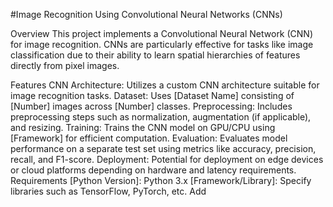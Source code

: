 #Image Recognition Using Convolutional Neural Networks (CNNs)

Overview
This project implements a Convolutional Neural Network (CNN) for image recognition. CNNs are particularly effective for tasks like image classification due to their ability to learn spatial hierarchies of features directly from pixel images.


Features
CNN Architecture: Utilizes a custom CNN architecture suitable for image recognition tasks.
Dataset: Uses [Dataset Name] consisting of [Number] images across [Number] classes.
Preprocessing: Includes preprocessing steps such as normalization, augmentation (if applicable), and resizing.
Training: Trains the CNN model on GPU/CPU using [Framework] for efficient computation.
Evaluation: Evaluates model performance on a separate test set using metrics like accuracy, precision, recall, and F1-score.
Deployment: Potential for deployment on edge devices or cloud platforms depending on hardware and latency requirements.
Requirements
[Python Version]: Python 3.x
[Framework/Library]: Specify libraries such as TensorFlow, PyTorch, etc.
Add

